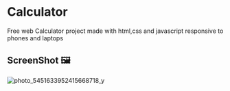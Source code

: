 # Calculator
Free web Calculator project made with html,css and javascript
responsive to phones and laptops
## ScreenShot 🖼️
![photo_5451633952415668718_y](https://github.com/some-man1/Calculator/assets/142589483/d3e45a9a-13d9-46a0-954a-43740c0d3b50)
